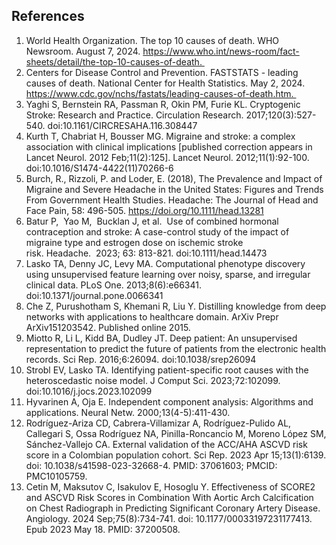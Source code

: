 ## References 
1. World Health Organization. The top 10 causes of death. WHO Newsroom. August 7, 2024. https://www.who.int/news-room/fact-sheets/detail/the-top-10-causes-of-death. 
2. Centers for Disease Control and Prevention. FASTSTATS - leading causes of death. National Center for Health Statistics. May 2, 2024. https://www.cdc.gov/nchs/fastats/leading-causes-of-death.htm. 
3. Yaghi S, Bernstein RA, Passman R, Okin PM, Furie KL. Cryptogenic Stroke: Research and Practice. Circulation Research. 2017;120(3):527-540. doi:10.1161/CIRCRESAHA.116.308447 
4. Kurth T, Chabriat H, Bousser MG. Migraine and stroke: a complex association with clinical implications \[published correction appears in Lancet Neurol. 2012 Feb;11(2):125]. Lancet Neurol. 2012;11(1):92-100. doi:10.1016/S1474-4422(11)70266-6 
5. Burch, R., Rizzoli, P. and Loder, E. (2018), The Prevalence and Impact of Migraine and Severe Headache in the United States: Figures and Trends From Government Health Studies. Headache: The Journal of Head and Face Pain, 58: 496-505. https://doi.org/10.1111/head.13281
6. Batur P,  Yao M,  Bucklan J, et al.  Use of combined hormonal contraception and stroke: A case-control study of the impact of migraine type and estrogen dose on ischemic stroke risk. Headache.  2023; 63: 813-821. doi:10.1111/head.14473
7. Lasko TA, Denny JC, Levy MA. Computational phenotype discovery using unsupervised feature learning over noisy, sparse, and irregular clinical data. PLoS One. 2013;8(6):e66341. doi:10.1371/journal.pone.0066341
8. Che Z, Purushotham S, Khemani R, Liu Y. Distilling knowledge from deep networks with applications to healthcare domain. ArXiv Prepr ArXiv151203542. Published online 2015.
9. Miotto R, Li L, Kidd BA, Dudley JT. Deep patient: An unsupervised representation to predict the future of patients from the electronic health records. Sci Rep. 2016;6:26094. doi:10.1038/srep26094
10. Strobl EV, Lasko TA. Identifying patient-specific root causes with the heteroscedastic noise model. J Comput Sci. 2023;72:102099. doi:10.1016/j.jocs.2023.102099 
11. Hyvarinen A, Oja E. Independent component analysis: Algorithms and applications. Neural Netw. 2000;13(4-5):411-430.
12. Rodríguez-Ariza CD, Cabrera-Villamizar A, Rodríguez-Pulido AL, Callegari S, Ossa Rodríguez NA, Pinilla-Roncancio M, Moreno López SM, Sánchez-Vallejo CA. External validation of the ACC/AHA ASCVD risk score in a Colombian population cohort. Sci Rep. 2023 Apr 15;13(1):6139. doi: 10.1038/s41598-023-32668-4. PMID: 37061603; PMCID: PMC10105759.
13. Cetin M, Maksutov C, Isakulov E, Hosoglu Y. Effectiveness of SCORE2 and ASCVD Risk Scores in Combination With Aortic Arch Calcification on Chest Radiograph in Predicting Significant Coronary Artery Disease. Angiology. 2024 Sep;75(8):734-741. doi: 10.1177/00033197231177413. Epub 2023 May 18. PMID: 37200508.
